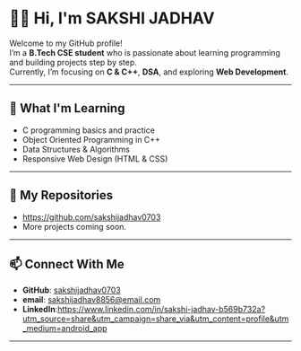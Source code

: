# 👩‍💻 Hi, I'm SAKSHI JADHAV 

Welcome to my GitHub profile!  
I’m a **B.Tech CSE student** who is passionate about learning programming and building projects step by step.  
Currently, I’m focusing on **C & C++**, **DSA**, and exploring **Web Development**.

---

## 🚀 What I'm Learning
- C programming basics and practice
- Object Oriented Programming in C++
- Data Structures & Algorithms
- Responsive Web Design (HTML & CSS)

---

## 📂 My Repositories
- https://github.com/sakshijadhav0703 
- More projects coming soon.

---

## 📫 Connect With Me
- **GitHub**: [sakshijadhav0703](https://github.com/sakshijadhav0703)  
- **email**: sakshijadhav8856@email.com
- **LinkedIn**:https://www.linkedin.com/in/sakshi-jadhav-b569b732a?utm_source=share&utm_campaign=share_via&utm_content=profile&utm_medium=android_app
---

